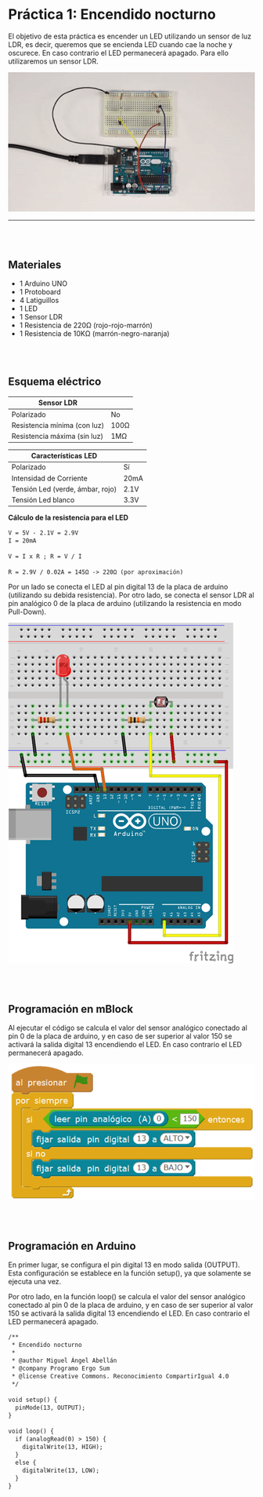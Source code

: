 # Práctica 1: Encendido nocturno

El objetivo de esta práctica es encender un LED utilizando un sensor de luz LDR, es decir, queremos que se encienda LED cuando cae la noche y oscurece. En caso contrario el LED permanecerá apagado. Para ello utilizaremos un sensor LDR.

![Encendido nocturno con Arduino](practica.gif)


---


<br><br>


## Materiales

- 1 Arduino UNO
- 1 Protoboard
- 4 Latiguillos
- 1 LED
- 1 Sensor LDR
- 1 Resistencia de 220Ω (rojo-rojo-marrón)
- 1 Resistencia de 10KΩ (marrón-negro-naranja)


<br /><br />


## Esquema eléctrico

| Sensor LDR                        |       |
| --------------------------------- | ----- |
| Polarizado                        | No    |
| Resistencia mínima (con luz)      | 100Ω  |
| Resistencia máxima (sin luz)      | 1MΩ   |

| Características LED              |        |
| -------------------------------- | ------ |
| Polarizado                       | Sí     |
| Intensidad de Corriente          | 20mA   |
| Tensión Led (verde, ámbar, rojo) | 2.1V   |
| Tensión Led blanco               | 3.3V   |

**Cálculo de la resistencia para el LED**

```
V = 5V - 2.1V = 2.9V
I = 20mA

V = I x R ; R = V / I

R = 2.9V / 0.02A = 145Ω -> 220Ω (por aproximación)
```

Por un lado se conecta el LED al pin digital 13 de la placa de arduino (utilizando su debida resistencia). Por otro lado, se conecta el sensor LDR al pin analógico 0 de la placa de arduino (utilizando la resistencia en modo Pull-Down).

![Esquema eléctrico](fritzing.png)


<br /><br />


## Programación en mBlock

Al ejecutar el código se calcula el valor del sensor analógico conectado al pin 0 de la placa de arduino, y en caso de ser superior al valor 150 se activará la salida digital 13 encendiendo el LED. En caso contrario el LED permanecerá apagado.

![Programación en mBlock](mblock.png)


<br /><br />


## Programación en Arduino

En primer lugar, se configura el pin digital 13 en modo salida (OUTPUT). Esta configuración se establece en la función setup(), ya que solamente se ejecuta una vez.

Por otro lado, en la función loop() se calcula el valor del sensor analógico conectado al pin 0 de la placa de arduino, y en caso de ser superior al valor 150 se activará la salida digital 13 encendiendo el LED. En caso contrario el LED permanecerá apagado.

```
/**
 * Encendido nocturno
 *
 * @author Miguel Ángel Abellán
 * @company Programo Ergo Sum
 * @license Creative Commons. Reconocimiento CompartirIgual 4.0
 */

void setup() {
  pinMode(13, OUTPUT);
}

void loop() {
  if (analogRead(0) > 150) {
    digitalWrite(13, HIGH);
  }
  else {
    digitalWrite(13, LOW);
  }
}
```